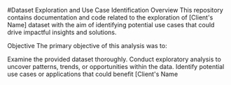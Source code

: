 #Dataset Exploration and Use Case Identification
Overview
This repository contains documentation and code related to the exploration of [Client's Name] dataset with the aim of identifying potential use cases that could drive impactful insights and solutions.

Objective
The primary objective of this analysis was to:

Examine the provided dataset thoroughly.
Conduct exploratory analysis to uncover patterns, trends, or opportunities within the data.
Identify potential use cases or applications that could benefit [Client's Name

